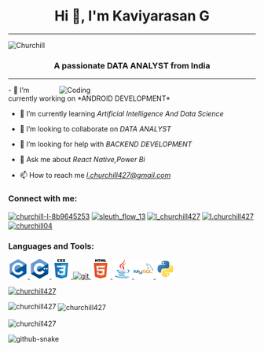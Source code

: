 <h1 align="center">Hi 👋, I'm Kaviyarasan G</h1>
<hr>
<p align="left"> <img src="https://ik.imagekit.io/dresma/Dresma_Library/senior-software-engineer_Wy82tYQym.gif" alt="Churchill" /> </p>
<h3 align="center"><b></b>A passionate DATA ANALYST  from India</b></h3><hr>
<img align="right" alt="Coding" width="400" src="https://d6f6d0kpz0gyr.cloudfront.net/uploads/images-archive/Blog/Gifs/coding.gif")>
- 🔭 I’m currently working on *ANDROID DEVELOPMENT*

- 🌱 I’m currently learning *Artificial Intelligence And Data Science*

- 👯 I’m looking to collaborate on *DATA ANALYST*

- 🤝 I’m looking for help with *BACKEND DEVELOPMENT*

- 💬 Ask me about *React Native,Power Bi*

- 📫 How to reach me *l.churchill427@gmail.com*

<h3 align="left">Connect with me:</h3>
<p align="left">
<a href="https://linkedin.com/in/churchill-l-8b9645253" target="blank"><img align="center" src="https://raw.githubusercontent.com/rahuldkjain/github-profile-readme-generator/master/src/images/icons/Social/linked-in-alt.svg" alt="churchill-l-8b9645253" height="30" width="40" /></a>
<a href="https://www.codechef.com/users/sleuth_flow_13" target="blank"><img align="center" src="https://cdn.jsdelivr.net/npm/simple-icons@3.1.0/icons/codechef.svg" alt="sleuth_flow_13" height="30" width="40" /></a>
<a href="https://www.hackerrank.com/l_churchill427" target="blank"><img align="center" src="https://raw.githubusercontent.com/rahuldkjain/github-profile-readme-generator/master/src/images/icons/Social/hackerrank.svg" alt="l_churchill427" height="30" width="40" /></a>
<a href="https://codeforces.com/profile/l.churchill427" target="blank"><img align="center" src="https://raw.githubusercontent.com/rahuldkjain/github-profile-readme-generator/master/src/images/icons/Social/codeforces.svg" alt="l.churchill427" height="30" width="40" /></a>
<a href="https://www.leetcode.com/churchill04" target="blank"><img align="center" src="https://raw.githubusercontent.com/rahuldkjain/github-profile-readme-generator/master/src/images/icons/Social/leet-code.svg" alt="churchill04" height="30" width="40" /></a>
</p>

<h3 align="left">Languages and Tools:</h3>
<p align="left"> <a href="https://www.cprogramming.com/" target="_blank" rel="noreferrer"> <img src="https://raw.githubusercontent.com/devicons/devicon/master/icons/c/c-original.svg" alt="c" width="40" height="40"/> </a> <a href="https://www.w3schools.com/cpp/" target="_blank" rel="noreferrer"> <img src="https://raw.githubusercontent.com/devicons/devicon/master/icons/cplusplus/cplusplus-original.svg" alt="cplusplus" width="40" height="40"/> </a> <a href="https://www.w3schools.com/css/" target="_blank" rel="noreferrer"> <img src="https://raw.githubusercontent.com/devicons/devicon/master/icons/css3/css3-original-wordmark.svg" alt="css3" width="40" height="40"/> </a> <a href="https://git-scm.com/" target="_blank" rel="noreferrer"> <img src="https://www.vectorlogo.zone/logos/git-scm/git-scm-icon.svg" alt="git" width="40" height="40"/> </a> <a href="https://www.w3.org/html/" target="_blank" rel="noreferrer"> <img src="https://raw.githubusercontent.com/devicons/devicon/master/icons/html5/html5-original-wordmark.svg" alt="html5" width="40" height="40"/> </a> <a href="https://www.java.com" target="_blank" rel="noreferrer"> <img src="https://raw.githubusercontent.com/devicons/devicon/master/icons/java/java-original.svg" alt="java" width="40" height="40"/> </a> <a href="https://www.mysql.com/" target="_blank" rel="noreferrer"> <img src="https://raw.githubusercontent.com/devicons/devicon/master/icons/mysql/mysql-original-wordmark.svg" alt="mysql" width="40" height="40"/> </a> <a href="https://www.python.org" target="_blank" rel="noreferrer"> <img src="https://raw.githubusercontent.com/devicons/devicon/master/icons/python/python-original.svg" alt="python" width="40" height="40"/> </a> </p>
<p align="left"> <a href="https://github.com/ryo-ma/github-profile-trophy"><img src="https://github-profile-trophy.vercel.app/?username=churchill427" alt="churchill427" /></a> </p>



<p><img align="left" src="https://github-readme-stats.vercel.app/api/top-langs?username=churchill427&show_icons=true&locale=en&layout=compact" alt="churchill427" /></p>

<p>&nbsp;<img align="center" src="https://github-readme-stats.vercel.app/api?username=churchill427&show_icons=true&locale=en" alt="churchill427" /></p>

<p><img align="center" src="https://github-readme-streak-stats.herokuapp.com/?user=churchill427&" alt="churchill427" /></p>
<picture>
  <source media="(prefers-color-scheme: dark)" srcset="https://raw.githubusercontent.com/tobiasmeyhoefer/tobiasmeyhoefer/output/github-snake-dark.svg" />
<source media="(prefers-color-scheme: light)" srcset="https://raw.githubusercontent.com/tobiasmeyhoefer/tobiasmeyhoefer/output/github-snake.svg" />
<img alt="github-snake" src="https://raw.githubusercontent.com/tobiasmeyhoefer/tobiasmeyhoefer/output/github-snake.svg" />
</picture>
